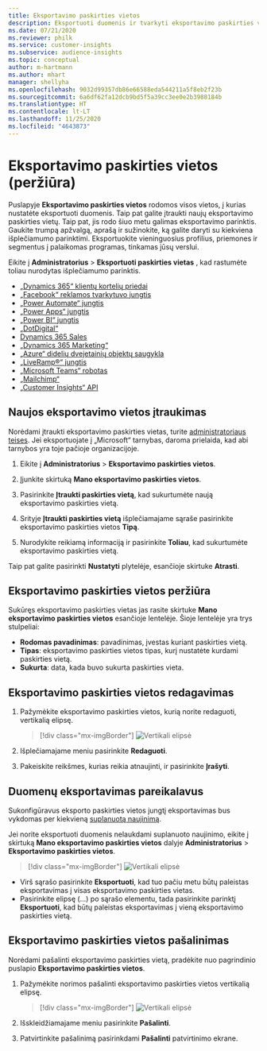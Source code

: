 ```yaml
---
title: Eksportavimo paskirties vietos
description: Eksportuoti duomenis ir tvarkyti eksportavimo paskirties vietas.
ms.date: 07/21/2020
ms.reviewer: philk
ms.service: customer-insights
ms.subservice: audience-insights
ms.topic: conceptual
author: m-hartmann
ms.author: mhart
manager: shellyha
ms.openlocfilehash: 9032d99357db86e66588eda544211a5f8eb2f23b
ms.sourcegitcommit: 6a6df62fa12dcb9bd5f5a39cc3ee0e2b3988184b
ms.translationtype: HT
ms.contentlocale: lt-LT
ms.lasthandoff: 11/25/2020
ms.locfileid: "4643873"
---
```

# <a name="export-destinations-preview"></a>Eksportavimo paskirties vietos (peržiūra)

Puslapyje **Eksportavimo paskirties vietos** rodomos visos vietos, į kurias nustatėte eksportuoti duomenis. Taip pat galite įtraukti naujų eksportavimo paskirties vietų. Taip pat, jis rodo šiuo metu galimas eksportavimo parinktis. Gaukite trumpą apžvalgą, aprašą ir sužinokite, ką galite daryti su kiekviena išplečiamumo parinktimi. Eksportuokite vieninguosius profilius, priemones ir segmentus į palaikomas programas, tinkamas jūsų verslui.

Eikite į **Administratorius** > **Eksportuoti paskirties vietas** , kad rastumėte toliau nurodytas išplečiamumo parinktis.

- [„Dynamics 365“ klientų kortelių priedai](customer-card-add-in.md)
- [„Facebook“ reklamos tvarkytuvo jungtis](export-facebook.md)
- [„Power Automate“ jungtis](export-power-automate.md)
- [„Power Apps“ jungtis](export-power-apps.md)
- [„Power BI“ jungtis](export-power-bi.md)
- [„DotDigital“](export-dotdigital.md)
- [Dynamics 365 Sales](export-dynamics365-sales.md)
- [„Dynamics 365 Marketing“](export-dynamics365-marketing.md)
- [„Azure“ didelių dvejetainių objektų saugykla](export-azure-blob-storage.md)
- [„LiveRamp&reg;“ jungtis](export-liveramp.md)
- [„Microsoft Teams“ robotas](export-teams-bot.md)
- [„Mailchimp“](export-mailchimp.md)
- [„Customer Insights“ API](apis.md)

## <a name="add-a-new-export-destination"></a>Naujos eksportavimo vietos įtraukimas

Norėdami įtraukti eksportavimo paskirties vietas, turite [administratoriaus teises](permissions.md). Jei eksportuojate į „Microsoft“ tarnybas, daroma prielaida, kad abi tarnybos yra toje pačioje organizacijoje.

1. Eikite į **Administratorius** > **Eksportavimo paskirties vietos**.

1. Įjunkite skirtuką **Mano eksportavimo paskirties vietos**.

1. Pasirinkite **Įtraukti paskirties vietą**, kad sukurtumėte naują eksportavimo paskirties vietą.

1. Srityje **Įtraukti paskirties vietą** išplečiamajame sąraše pasirinkite eksportavimo paskirties vietos **Tipą**.

1. Nurodykite reikiamą informaciją ir pasirinkite **Toliau**, kad sukurtumėte eksportavimo paskirties vietą.

Taip pat galite pasirinkti **Nustatyti** plytelėje, esančioje skirtuke **Atrasti**.

## <a name="view-export-destinations"></a>Eksportavimo paskirties vietos peržiūra

Sukūręs eksportavimo paskirties vietas jas rasite skirtuke **Mano eksportavimo paskirties vietos** esančioje lentelėje. Šioje lentelėje yra trys stulpeliai:

- **Rodomas pavadinimas**: pavadinimas, įvestas kuriant paskirties vietą.
- **Tipas**: eksportavimo paskirties vietos tipas, kurį nustatėte kurdami paskirties vietą.
- **Sukurta**: data, kada buvo sukurta paskirties vieta.

## <a name="edit-an-export-destination"></a>Eksportavimo paskirties vietos redagavimas

1. Pažymėkite eksportavimo paskirties vietos, kurią norite redaguoti, vertikalią elipsę.

   > [!div class="mx-imgBorder"]
   > ![Vertikali elipsė](media/export-destinations-page-ellipsis.png "Vertikali elipsė")

1. Išplečiamajame meniu pasirinkite **Redaguoti**.

1. Pakeiskite reikšmes, kurias reikia atnaujinti, ir pasirinkite **Įrašyti**.

## <a name="export-data-on-demand"></a>Duomenų eksportavimas pareikalavus

Sukonfigūravus eksporto paskirties vietos jungtį eksportavimas bus vykdomas per kiekvieną [suplanuotą naujinimą](system.md#schedule-tab).

Jei norite eksportuoti duomenis nelaukdami suplanuoto naujinimo, eikite į skirtuką **Mano eksportavimo paskirties vietos** dalyje **Administratorius** > **Eksportavimo paskirties vietos**.

> [!div class="mx-imgBorder"]
> ![Vertikali elipsė](media/export-destinations-page-ellipsis.png "Vertikali elipsė")

- Virš sąrašo pasirinkite **Eksportuoti**, kad tuo pačiu metu būtų paleistas eksportavimas į visas eksportavimo paskirties vietas.
- Pasirinkite elipsę (...) po sąrašo elementu, tada pasirinkite parinktį **Eksportuoti**, kad būtų paleistas eksportavimas į vieną eksportavimo paskirties vietą.

## <a name="remove-an-export-destination"></a>Eksportavimo paskirties vietos pašalinimas

Norėdami pašalinti eksportavimo paskirties vietą, pradėkite nuo pagrindinio puslapio **Eksportavimo paskirties vietos**.

1. Pažymėkite norimos pašalinti eksportavimo paskirties vietos vertikalią elipsę.

   > [!div class="mx-imgBorder"]
   > ![Vertikali elipsė](media/export-destinations-page-ellipsis.png "Vertikali elipsė")

2. Išskleidžiamajame meniu pasirinkite **Pašalinti**.

3. Patvirtinkite pašalinimą pasirinkdami **Pašalinti** patvirtinimo ekrane.
